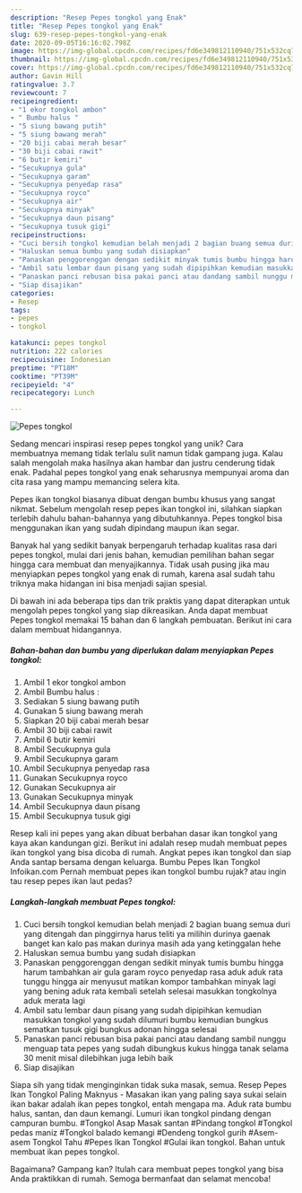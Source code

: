 ```yaml
---
description: "Resep Pepes tongkol yang Enak"
title: "Resep Pepes tongkol yang Enak"
slug: 639-resep-pepes-tongkol-yang-enak
date: 2020-09-05T16:16:02.798Z
image: https://img-global.cpcdn.com/recipes/fd6e349812110940/751x532cq70/pepes-tongkol-foto-resep-utama.jpg
thumbnail: https://img-global.cpcdn.com/recipes/fd6e349812110940/751x532cq70/pepes-tongkol-foto-resep-utama.jpg
cover: https://img-global.cpcdn.com/recipes/fd6e349812110940/751x532cq70/pepes-tongkol-foto-resep-utama.jpg
author: Gavin Hill
ratingvalue: 3.7
reviewcount: 7
recipeingredient:
- "1 ekor tongkol ambon"
- " Bumbu halus "
- "5 siung bawang putih"
- "5 siung bawang merah"
- "20 biji cabai merah besar"
- "30 biji cabai rawit"
- "6 butir kemiri"
- "Secukupnya gula"
- "Secukupnya garam"
- "Secukupnya penyedap rasa"
- "Secukupnya royco"
- "Secukupnya air"
- "Secukupnya minyak"
- "Secukupnya daun pisang"
- "Secukupnya tusuk gigi"
recipeinstructions:
- "Cuci bersih tongkol kemudian belah menjadi 2 bagian buang semua duri yang ditengah dan pinggirnya harus teliti ya milihin durinya gaenak banget kan kalo pas makan durinya masih ada yang ketinggalan hehe"
- "Haluskan semua bumbu yang sudah disiapkan"
- "Panaskan penggorenggan dengan sedikit minyak tumis bumbu hingga harum tambahkan air gula garam royco penyedap rasa aduk aduk rata tunggu hingga air menyusut matikan kompor tambahkan minyak lagi yang bening aduk rata kembali setelah selesai masukkan tongkolnya aduk merata lagi"
- "Ambil satu lembar daun pisang yang sudah dipipihkan kemudian masukkan tongkol yang sudah dilumuri bumbu kemudian bungkus sematkan tusuk gigi bungkus adonan hingga selesai"
- "Panaskan panci rebusan bisa pakai panci atau dandang sambil nunggu menguap tata pepes yang sudah dibungkus kukus hingga tanak selama 30 menit misal dilebihkan juga lebih baik"
- "Siap disajikan"
categories:
- Resep
tags:
- pepes
- tongkol

katakunci: pepes tongkol 
nutrition: 222 calories
recipecuisine: Indonesian
preptime: "PT18M"
cooktime: "PT39M"
recipeyield: "4"
recipecategory: Lunch

---
```



![Pepes tongkol](https://img-global.cpcdn.com/recipes/fd6e349812110940/751x532cq70/pepes-tongkol-foto-resep-utama.jpg)

Sedang mencari inspirasi resep pepes tongkol yang unik? Cara membuatnya memang tidak terlalu sulit namun tidak gampang juga. Kalau salah mengolah maka hasilnya akan hambar dan justru cenderung tidak enak. Padahal pepes tongkol yang enak seharusnya mempunyai aroma dan cita rasa yang mampu memancing selera kita.

Pepes ikan tongkol biasanya dibuat dengan bumbu khusus yang sangat nikmat. Sebelum mengolah resep pepes ikan tongkol ini, silahkan siapkan terlebih dahulu bahan-bahannya yang dibutuhkannya. Pepes tongkol bisa menggunakan ikan yang sudah dipindang maupun ikan segar.

Banyak hal yang sedikit banyak berpengaruh terhadap kualitas rasa dari pepes tongkol, mulai dari jenis bahan, kemudian pemilihan bahan segar hingga cara membuat dan menyajikannya. Tidak usah pusing jika mau menyiapkan pepes tongkol yang enak di rumah, karena asal sudah tahu triknya maka hidangan ini bisa menjadi sajian spesial.


Di bawah ini ada beberapa tips dan trik praktis yang dapat diterapkan untuk mengolah pepes tongkol yang siap dikreasikan. Anda dapat membuat Pepes tongkol memakai 15 bahan dan 6 langkah pembuatan. Berikut ini cara dalam membuat hidangannya.

<!--inarticleads1-->

##### Bahan-bahan dan bumbu yang diperlukan dalam menyiapkan Pepes tongkol:

1. Ambil 1 ekor tongkol ambon
1. Ambil  Bumbu halus :
1. Sediakan 5 siung bawang putih
1. Gunakan 5 siung bawang merah
1. Siapkan 20 biji cabai merah besar
1. Ambil 30 biji cabai rawit
1. Ambil 6 butir kemiri
1. Ambil Secukupnya gula
1. Ambil Secukupnya garam
1. Ambil Secukupnya penyedap rasa
1. Gunakan Secukupnya royco
1. Gunakan Secukupnya air
1. Gunakan Secukupnya minyak
1. Ambil Secukupnya daun pisang
1. Ambil Secukupnya tusuk gigi


Resep kali ini pepes yang akan dibuat berbahan dasar ikan tongkol yang kaya akan kandungan gizi. Berikut ini adalah resep mudah membuat pepes ikan tongkol yang bisa dicoba di rumah. Angkat pepes ikan tongkol dan siap Anda santap bersama dengan keluarga. Bumbu Pepes Ikan Tongkol Infoikan.com Pernah membuat pepes ikan tongkol bumbu rujak? atau ingin tau resep pepes ikan laut pedas? 

<!--inarticleads2-->

##### Langkah-langkah membuat Pepes tongkol:

1. Cuci bersih tongkol kemudian belah menjadi 2 bagian buang semua duri yang ditengah dan pinggirnya harus teliti ya milihin durinya gaenak banget kan kalo pas makan durinya masih ada yang ketinggalan hehe
1. Haluskan semua bumbu yang sudah disiapkan
1. Panaskan penggorenggan dengan sedikit minyak tumis bumbu hingga harum tambahkan air gula garam royco penyedap rasa aduk aduk rata tunggu hingga air menyusut matikan kompor tambahkan minyak lagi yang bening aduk rata kembali setelah selesai masukkan tongkolnya aduk merata lagi
1. Ambil satu lembar daun pisang yang sudah dipipihkan kemudian masukkan tongkol yang sudah dilumuri bumbu kemudian bungkus sematkan tusuk gigi bungkus adonan hingga selesai
1. Panaskan panci rebusan bisa pakai panci atau dandang sambil nunggu menguap tata pepes yang sudah dibungkus kukus hingga tanak selama 30 menit misal dilebihkan juga lebih baik
1. Siap disajikan


Siapa sih yang tidak menginginkan tidak suka masak, semua. Resep Pepes Ikan Tongkol Paling Maknyus - Masakan ikan yang paling saya sukai selain ikan bakar adalah ikan pepes tongkol, entah mengapa ma. Aduk rata bumbu halus, santan, dan daun kemangi. Lumuri ikan tongkol pindang dengan campuran bumbu. #Tongkol Asap Masak santan #Pindang tongkol #Tongkol pedas maniz #Tongkol balado kemangi #Dendeng tongkol gurih #Asem-asem Tongkol Tahu #Pepes Ikan Tongkol #Gulai ikan tongkol. Bahan untuk membuat ikan pepes tongkol. 

Bagaimana? Gampang kan? Itulah cara membuat pepes tongkol yang bisa Anda praktikkan di rumah. Semoga bermanfaat dan selamat mencoba!
